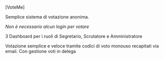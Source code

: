[VoteMe]

Semplice sistema di votazione anonima.

*Non è necessario alcun login per votare*

3 Dashboard per i ruoli di Segretario, Scrutatore e Amministratore

Votazione semplice e veloce tramite codici di voto monouso recapitati via email.
Con gestione voti in delega
